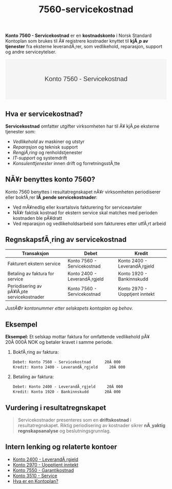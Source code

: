 ﻿---
title: "7560-servicekostnad"
meta_title: "7560-servicekostnad"
meta_description: "**Konto 7560 - Servicekostnad** er en **kostnadskonto** i Norsk Standard Kontoplan som brukes til Ã¥ registrere kostnader knyttet til **kjÃ¸p av tjenester** fra..."
slug: 7560-servicekostnad
type: blog
layout: pages/single
---

**Konto 7560 - Servicekostnad** er en **kostnadskonto** i Norsk Standard Kontoplan som brukes til Ã¥ registrere kostnader knyttet til **kjÃ¸p av tjenester** fra eksterne leverandÃ¸rer, som vedlikehold, reparasjon, support og andre serviceytelser.

![Illustrasjon av konto 7560 Servicekostnad](7560-servicekostnad-image.svg)

## Hva er servicekostnad?

**Servicekostnad** omfatter utgifter virksomheten har til Ã¥ kjÃ¸pe eksterne tjenester som:

* *Vedlikehold* av maskiner og utstyr
* *Reparasjon* og teknisk support
* *RengjÃ¸ring* og renholdstjenester
* *IT-support* og systemdrift
* *Konsulenttjenester* innen drift og forretningsstÃ¸tte

## NÃ¥r benyttes konto 7560?

Konto 7560 benyttes i resultatregnskapet nÃ¥r virksomheten periodiserer eller bokfÃ¸rer **lÃ¸pende servicekostnader**:

* Ved mÃ¥nedlig eller kvartalsvis fakturering for serviceavtaler
* NÃ¥r faktisk kostnad for ekstern service skal matches med perioden kostnaden ble pÃ¥dratt
* Ved reparasjon og vedlikeholdsarbeid som faktureres etter utfÃ¸rt arbeid

## RegnskapsfÃ¸ring av servicekostnad

| Transaksjon                                | Debet                          | Kredit                     |
|--------------------------------------------|--------------------------------|----------------------------|
| Fakturert ekstern service                  | Konto 7560 - Servicekostnad    | Konto 2400 - LeverandÃ¸rgjeld |
| Betaling av faktura for service            | Konto 2400 - LeverandÃ¸rgjeld   | Konto 1920 - Bankinnskudd  |
| Periodisering av pÃ¥lÃ¸pte servicekostnader  | Konto 7560 - Servicekostnad    | Konto 2970 - Uopptjent inntekt |

_*JustÃ©r kontonummer etter selskapets kontoplan og behov.*_

## Eksempel

**Eksempel:** Et selskap mottar faktura for omfattende vedlikehold pÃ¥ 20Â 000Â NOK og betaler kravet i samme periode.

1. BokfÃ¸ring av faktura:

   ```text
   Debet: Konto 7560 - Servicekostnad      20Â 000
   Kredit: Konto 2400 - LeverandÃ¸rgjeld     20Â 000
   ```

2. Betaling av faktura:

   ```text
   Debet: Konto 2400 - LeverandÃ¸rgjeld     20Â 000
   Kredit: Konto 1920 - Bankinnskudd       20Â 000
   ```

## Vurdering i resultatregnskapet

> Servicekostnader presenteres som en **driftskostnad** i resultatregnskapet. Riktig periodisering av kostnader sikrer **nÃ¸yaktig regnskapsanalyse** og beslutningsgrunnlag.

## Intern lenking og relaterte kontoer

* [Konto 2400 - LeverandÃ¸rgjeld](/blogs/kontoplan/2400-leverandorgjeld "Konto 2400 - LeverandÃ¸rgjeld i Norsk Standard Kontoplan")
* [Konto 2970 - Uopptjent inntekt](/blogs/kontoplan/2970-uopptjent-inntekt "Konto 2970 - Uopptjent inntekt i Norsk Standard Kontoplan")
* [Konto 7550 - Garantikostnad](/blogs/kontoplan/7550-garantikostnad "Konto 7550 - Garantikostnad: Definisjon, regnskapsfÃ¸ring og eksempler")
* [Konto 3510 - Service](/blogs/kontoplan/3510-service "Konto 3510 - Service: Inntekter fra serviceytelser og eksempler")
* [Hva er en Kontoplan?](/blogs/regnskap/hva-er-kontoplan "Hva er en Kontoplan? Komplett Guide til Kontoplaner i Norsk Regnskap")
